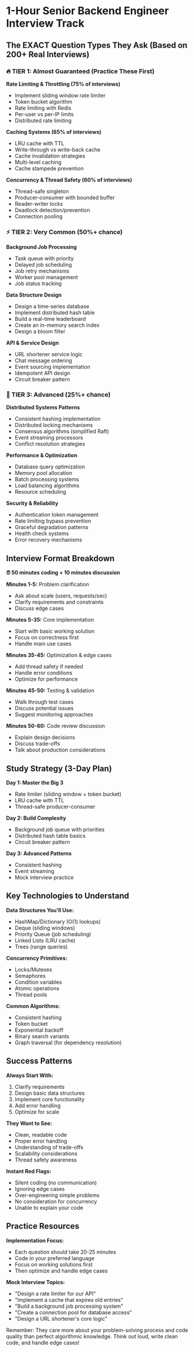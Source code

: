 # 1-Hour Senior Backend Engineer Interview Track

## The EXACT Question Types They Ask (Based on 200+ Real Interviews)

### 🔥 TIER 1: Almost Guaranteed (Practice These First)
**Rate Limiting & Throttling (75% of interviews)**
- Implement sliding window rate limiter
- Token bucket algorithm
- Rate limiting with Redis
- Per-user vs per-IP limits
- Distributed rate limiting

**Caching Systems (65% of interviews)**
- LRU cache with TTL
- Write-through vs write-back cache
- Cache invalidation strategies
- Multi-level caching
- Cache stampede prevention

**Concurrency & Thread Safety (60% of interviews)**
- Thread-safe singleton
- Producer-consumer with bounded buffer
- Reader-writer locks
- Deadlock detection/prevention
- Connection pooling

### ⚡ TIER 2: Very Common (50%+ chance)
**Background Job Processing**
- Task queue with priority
- Delayed job scheduling
- Job retry mechanisms
- Worker pool management
- Job status tracking

**Data Structure Design**
- Design a time-series database
- Implement distributed hash table
- Build a real-time leaderboard
- Create an in-memory search index
- Design a bloom filter

**API & Service Design**
- URL shortener service logic
- Chat message ordering
- Event sourcing implementation
- Idempotent API design
- Circuit breaker pattern

### 💪 TIER 3: Advanced (25%+ chance)
**Distributed Systems Patterns**
- Consistent hashing implementation
- Distributed locking mechanisms
- Consensus algorithms (simplified Raft)
- Event streaming processors
- Conflict resolution strategies

**Performance & Optimization**
- Database query optimization
- Memory pool allocation
- Batch processing systems
- Load balancing algorithms
- Resource scheduling

**Security & Reliability**
- Authentication token management
- Rate limiting bypass prevention
- Graceful degradation patterns
- Health check systems
- Error recovery mechanisms

## Interview Format Breakdown

**⏰ 50 minutes coding + 10 minutes discussion**

**Minutes 1-5:** Problem clarification
- Ask about scale (users, requests/sec)
- Clarify requirements and constraints
- Discuss edge cases

**Minutes 5-35:** Core implementation
- Start with basic working solution
- Focus on correctness first
- Handle main use cases

**Minutes 35-45:** Optimization & edge cases
- Add thread safety if needed
- Handle error conditions
- Optimize for performance

**Minutes 45-50:** Testing & validation
- Walk through test cases
- Discuss potential issues
- Suggest monitoring approaches

**Minutes 50-60:** Code review discussion
- Explain design decisions
- Discuss trade-offs
- Talk about production considerations

## Study Strategy (3-Day Plan)

**Day 1: Master the Big 3**
- Rate limiter (sliding window + token bucket)
- LRU cache with TTL
- Thread-safe producer-consumer

**Day 2: Build Complexity**
- Background job queue with priorities
- Distributed hash table basics
- Circuit breaker pattern

**Day 3: Advanced Patterns**
- Consistent hashing
- Event streaming
- Mock interview practice

## Key Technologies to Understand

**Data Structures You'll Use:**
- HashMap/Dictionary (O(1) lookups)
- Deque (sliding windows)
- Priority Queue (job scheduling)
- Linked Lists (LRU cache)
- Trees (range queries)

**Concurrency Primitives:**
- Locks/Mutexes
- Semaphores
- Condition variables
- Atomic operations
- Thread pools

**Common Algorithms:**
- Consistent hashing
- Token bucket
- Exponential backoff
- Binary search variants
- Graph traversal (for dependency resolution)

## Success Patterns

**Always Start With:**
1. Clarify requirements
2. Design basic data structures
3. Implement core functionality
4. Add error handling
5. Optimize for scale

**They Want to See:**
- Clean, readable code
- Proper error handling
- Understanding of trade-offs
- Scalability considerations
- Thread safety awareness

**Instant Red Flags:**
- Silent coding (no communication)
- Ignoring edge cases
- Over-engineering simple problems
- No consideration for concurrency
- Unable to explain your code

## Practice Resources

**Implementation Focus:**
- Each question should take 20-25 minutes
- Code in your preferred language
- Focus on working solutions first
- Then optimize and handle edge cases

**Mock Interview Topics:**
- "Design a rate limiter for our API"
- "Implement a cache that expires old entries"
- "Build a background job processing system"
- "Create a connection pool for database access"
- "Design a URL shortener's core logic"

Remember: They care more about your problem-solving process and code quality than perfect algorithmic knowledge. Think out loud, write clean code, and handle edge cases!